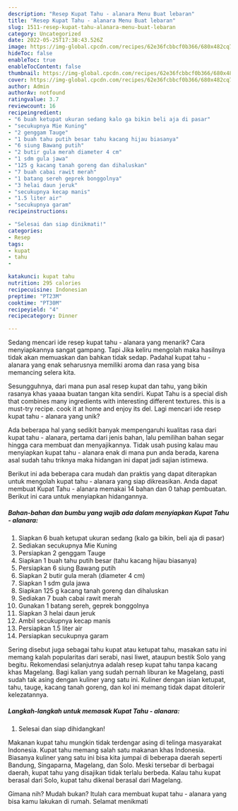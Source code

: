 ```yaml
---
description: "Resep Kupat Tahu - alanara Menu Buat lebaran"
title: "Resep Kupat Tahu - alanara Menu Buat lebaran"
slug: 1511-resep-kupat-tahu-alanara-menu-buat-lebaran
category: Uncategorized
date: 2022-05-25T17:38:43.526Z
image: https://img-global.cpcdn.com/recipes/62e36fcbbcf0b366/680x482cq70/kupat-tahu-alanara-foto-resep-utama.jpg
hideToc: false
enableToc: true
enableTocContent: false
thumbnail: https://img-global.cpcdn.com/recipes/62e36fcbbcf0b366/680x482cq70/kupat-tahu-alanara-foto-resep-utama.jpg
cover: https://img-global.cpcdn.com/recipes/62e36fcbbcf0b366/680x482cq70/kupat-tahu-alanara-foto-resep-utama.jpg
author: Admin
authorAv: notfound
ratingvalue: 3.7
reviewcount: 16
recipeingredient:
- "6 buah ketupat ukuran sedang kalo ga bikin beli aja di pasar"
- "secukupnya Mie Kuning"
- "2 genggam Tauge"
- "1 buah tahu putih besar tahu kacang hijau biasanya"
- "6 siung Bawang putih"
- "2 butir gula merah diameter 4 cm"
- "1 sdm gula jawa"
- "125 g kacang tanah goreng dan dihaluskan"
- "7 buah cabai rawit merah"
- "1 batang sereh geprek bonggolnya"
- "3 helai daun jeruk"
- "secukupnya kecap manis"
- "1.5 liter air"
- "secukupnya garam"
recipeinstructions:

- "Selesai dan siap dinikmati!"
categories:
- Resep
tags:
- kupat
- tahu
- 

katakunci: kupat tahu  
nutrition: 295 calories
recipecuisine: Indonesian
preptime: "PT23M"
cooktime: "PT30M"
recipeyield: "4"
recipecategory: Dinner

---
```



Sedang mencari ide resep kupat tahu - alanara yang menarik? Cara menyiapkannya sangat gampang. Tapi Jika keliru mengolah maka hasilnya tidak akan memuaskan dan bahkan tidak sedap. Padahal kupat tahu - alanara yang enak seharusnya memiliki aroma dan rasa yang bisa memancing selera kita.


Sesungguhnya, dari mana pun asal resep kupat dan tahu, yang bikin rasanya khas yaaaa buatan tangan kita sendiri. Kupat Tahu is a special dish that combines many ingredients with interesting different textures. this is a must-try recipe. cook it at home and enjoy its del. Lagi mencari ide resep kupat tahu - alanara yang unik?

Ada beberapa hal yang sedikit banyak mempengaruhi kualitas rasa dari kupat tahu - alanara, pertama dari jenis bahan, lalu pemilihan bahan segar hingga cara membuat dan menyajikannya. Tidak usah pusing kalau mau menyiapkan kupat tahu - alanara enak di mana pun anda berada, karena asal sudah tahu triknya maka hidangan ini dapat jadi sajian istimewa.


Berikut ini ada beberapa cara mudah dan praktis yang dapat diterapkan untuk mengolah kupat tahu - alanara yang siap dikreasikan. Anda dapat membuat Kupat Tahu - alanara memakai 14 bahan dan 0 tahap pembuatan. Berikut ini cara untuk menyiapkan hidangannya.

<!--inarticleads1-->

##### Bahan-bahan dan bumbu yang wajib ada dalam menyiapkan Kupat Tahu - alanara:

1. Siapkan 6 buah ketupat ukuran sedang (kalo ga bikin, beli aja di pasar)
1. Sediakan secukupnya Mie Kuning
1. Persiapkan 2 genggam Tauge
1. Siapkan 1 buah tahu putih besar (tahu kacang hijau biasanya)
1. Persiapkan 6 siung Bawang putih
1. Siapkan 2 butir gula merah (diameter 4 cm)
1. Siapkan 1 sdm gula jawa
1. Siapkan 125 g kacang tanah goreng dan dihaluskan
1. Sediakan 7 buah cabai rawit merah
1. Gunakan 1 batang sereh, geprek bonggolnya
1. Siapkan 3 helai daun jeruk
1. Ambil secukupnya kecap manis
1. Persiapkan 1.5 liter air
1. Persiapkan secukupnya garam


Sering disebut juga sebagai tahu kupat atau ketupat tahu, masakan satu ini memang kalah popularitas dari serabi, nasi liwet, ataupun bestik Solo yang begitu. Rekomendasi selanjutnya adalah resep kupat tahu tanpa kacang khas Magelang. Bagi kalian yang sudah pernah liburan ke Magelang, pasti sudah tak asing dengan kuliner yang satu ini. Kuliner dengan isian ketupat, tahu, tauge, kacang tanah goreng, dan kol ini memang tidak dapat ditolerir kelezatannya. 

<!--inarticleads2-->

##### Langkah-langkah untuk memasak Kupat Tahu - alanara:


1. Selesai dan siap dihidangkan!

Makanan kupat tahu mungkin tidak terdengar asing di telinga masyarakat Indonesia. Kupat tahu memang salah satu makanan khas Indonesia. Biasanya kuliner yang satu ini bisa kita jumpai di beberapa daerah seperti Bandung, Singaparna, Magelang, dan Solo. Meski tersebar di berbagai daerah, kupat tahu yang disajikan tidak terlalu berbeda. Kalau tahu kupat berasal dari Solo, kupat tahu dikenal berasal dari Magelang. 

Gimana nih? Mudah bukan? Itulah cara membuat kupat tahu - alanara yang bisa kamu lakukan di rumah. Selamat menikmati
